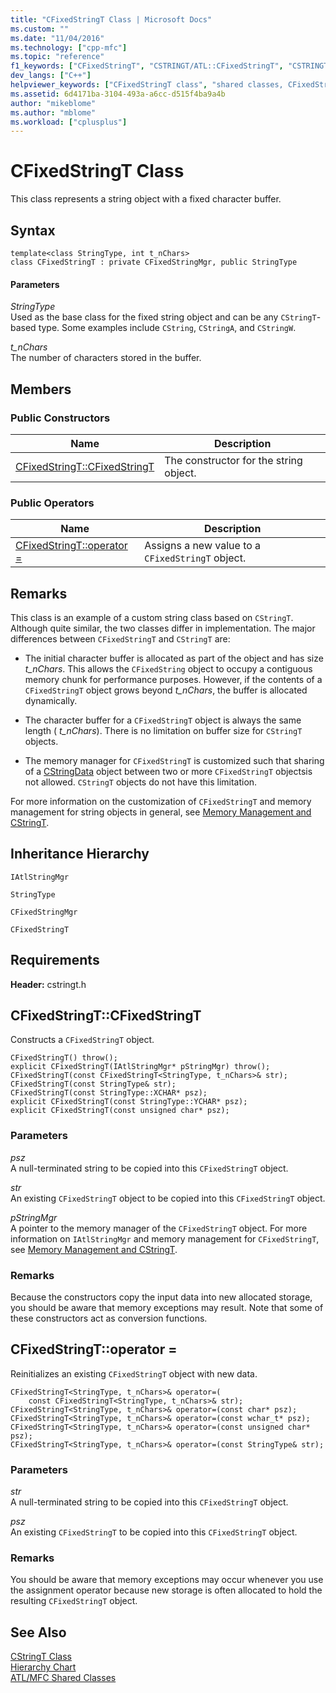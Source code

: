 ```yaml
---
title: "CFixedStringT Class | Microsoft Docs"
ms.custom: ""
ms.date: "11/04/2016"
ms.technology: ["cpp-mfc"]
ms.topic: "reference"
f1_keywords: ["CFixedStringT", "CSTRINGT/ATL::CFixedStringT", "CSTRINGT/ATL::CFixedStringT::CFixedStringT"]
dev_langs: ["C++"]
helpviewer_keywords: ["CFixedStringT class", "shared classes, CFixedStringT"]
ms.assetid: 6d4171ba-3104-493a-a6cc-d515f4ba9a4b
author: "mikeblome"
ms.author: "mblome"
ms.workload: ["cplusplus"]
---
```

# CFixedStringT Class

This class represents a string object with a fixed character buffer.

## Syntax

```
template<class StringType, int t_nChars>
class CFixedStringT : private CFixedStringMgr, public StringType
```

#### Parameters

*StringType*  
Used as the base class for the fixed string object and can be any `CStringT`-based type. Some examples include `CString`, `CStringA`, and `CStringW`.

*t_nChars*  
The number of characters stored in the buffer.

## Members

### Public Constructors

|Name|Description|
|----------|-----------------|
|[CFixedStringT::CFixedStringT](#cfixedstringt)|The constructor for the string object.|

### Public Operators

|Name|Description|
|----------|-----------------|
|[CFixedStringT::operator =](#eq)|Assigns a new value to a `CFixedStringT` object.|

## Remarks

This class is an example of a custom string class based on `CStringT`. Although quite similar, the two classes differ in implementation. The major differences between `CFixedStringT` and `CStringT` are:

- The initial character buffer is allocated as part of the object and has size *t_nChars*. This allows the `CFixedString` object to occupy a contiguous memory chunk for performance purposes. However, if the contents of a `CFixedStringT` object grows beyond *t_nChars*, the buffer is allocated dynamically.

- The character buffer for a `CFixedStringT` object is always the same length ( *t_nChars*). There is no limitation on buffer size for `CStringT` objects.

- The memory manager for `CFixedStringT` is customized such that sharing of a [CStringData](../../atl-mfc-shared/reference/cstringdata-class.md) object between two or more `CFixedStringT` objectsis not allowed. `CStringT` objects do not have this limitation.

For more information on the customization of `CFixedStringT` and memory management for string objects in general, see [Memory Management and CStringT](../../atl-mfc-shared/memory-management-with-cstringt.md).

## Inheritance Hierarchy

`IAtlStringMgr`

`StringType`

`CFixedStringMgr`

`CFixedStringT`

## Requirements

**Header:** cstringt.h

##  <a name="cfixedstringt"></a>  CFixedStringT::CFixedStringT

Constructs a `CFixedStringT` object.

```
CFixedStringT() throw();
explicit CFixedStringT(IAtlStringMgr* pStringMgr) throw();
CFixedStringT(const CFixedStringT<StringType, t_nChars>& str);
CFixedStringT(const StringType& str);
CFixedStringT(const StringType::XCHAR* psz);
explicit CFixedStringT(const StringType::YCHAR* psz);
explicit CFixedStringT(const unsigned char* psz);
```

### Parameters

*psz*  
A null-terminated string to be copied into this `CFixedStringT` object.

*str*  
An existing `CFixedStringT` object to be copied into this `CFixedStringT` object.

*pStringMgr*  
A pointer to the memory manager of the `CFixedStringT` object. For more information on `IAtlStringMgr` and memory management for `CFixedStringT`, see [Memory Management and CStringT](../../atl-mfc-shared/memory-management-with-cstringt.md).

### Remarks

Because the constructors copy the input data into new allocated storage, you should be aware that memory exceptions may result. Note that some of these constructors act as conversion functions.

##  <a name="operator__eq"></a>  CFixedStringT::operator =

Reinitializes an existing `CFixedStringT` object with new data.

```
CFixedStringT<StringType, t_nChars>& operator=(
    const CFixedStringT<StringType, t_nChars>& str);
CFixedStringT<StringType, t_nChars>& operator=(const char* psz);
CFixedStringT<StringType, t_nChars>& operator=(const wchar_t* psz);
CFixedStringT<StringType, t_nChars>& operator=(const unsigned char* psz);
CFixedStringT<StringType, t_nChars>& operator=(const StringType& str);
```

### Parameters

*str*  
A null-terminated string to be copied into this `CFixedStringT` object.

*psz*  
An existing `CFixedStringT` to be copied into this `CFixedStringT` object.

### Remarks

You should be aware that memory exceptions may occur whenever you use the assignment operator because new storage is often allocated to hold the resulting `CFixedStringT` object.

## See Also

[CStringT Class](../../atl-mfc-shared/reference/cstringt-class.md)   
[Hierarchy Chart](../../mfc/hierarchy-chart.md)   
[ATL/MFC Shared Classes](../../atl-mfc-shared/atl-mfc-shared-classes.md)

